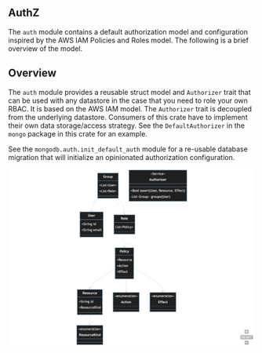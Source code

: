 ## AuthZ

The `auth` module contains a default authorization model and configuration inspired by the AWS IAM 
Policies and Roles model. The following is a brief overview of the model.

## Overview

The `auth` module provides a reusable struct model and `Authorizer` trait that can be used with any datastore in the case
that you need to role your own RBAC. It is based on the AWS IAM model. The `Authorizer` trait is decoupled from the
underlying datastore. Consumers of this crate have to implement their own data storage/access strategy. See the
`DefaultAuthorizer` in the `mongo` package in this crate for an example.

See the `mongodb.auth.init_default_auth` module for a re-usable database migration that will initialize
an opinionated authorization configuration.

![Auth Overview](auth-overview.png)
